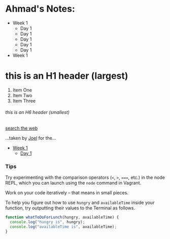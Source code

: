 # Ahmad's Notes:
* Week 1
  * Day 1
  * Day 1
  * Day 1
  * Day 1
  * Day 1
* Week 1

# this is an H1 header (largest)

1. Item One 
2. Item Two
3. Item Three

###### this is an H6 header (smallest)
[search the web](https://www.google.ca/)


...taken by [Joel](https://github.com/JoelCodes) for the...


* [Week 1](/Week_1)
  * [Day 1](/Week_1/Day_1)

### Tips

Try experimenting with the comparison operators (`<`, `>`, `===`, etc.) in the node REPL, which you can launch using the `node` command in Vagrant.

Work on your code iteratively – that means in small pieces. 

To help you figure out how to use `hungry` and `availableTime` inside your function, try outputting their values to the Terminal as follows.

```javascript
function whatToDoForLunch(hungry, availableTime) {
  console.log("hungry is", hungry);
  console.log("availableTime is", availableTime);
}
```